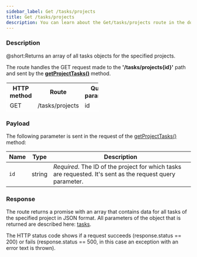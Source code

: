 ```yaml
---
sidebar_label: Get /tasks/projects
title: Get /tasks/projects
description: You can learn about the Get/tasks/projects route in the documentation of the DHTMLX JavaScript To Do List library. Browse developer guides and API reference, try out code examples and live demos, and download a free 30-day evaluation version of DHTMLX To Do List.
---
```


### Description

@short:Returns an array of all tasks objects for the specified projects.

The route handles the GET request made to the **'/tasks/projects{id}'** path and sent by the [**getProjectTasks()**](api/rest_api/methods/getprojecttasks_method.md) method. 

<table style="border: 1px solid white; border-collapse: collapse; width:50%">
<thead style="border: 1px solid white; border-collapse: collapse;">
<th style="width:25%">HTTP method</th>
<th style="width:25%">Route</th>
<th style="width:25%">Query parameter</th>
</thead>
<tbody style="border: 1px solid white; border-collapse: collapse">
<tr>
<td>GET</td>
<td>/tasks/projects</td>
<td>id</td>
</tr>
</tbody>
</table>


### Payload

The following parameter is sent in the request of the [getProjectTasks()](api/rest_api/methods/getprojecttasks_method.md) method:

| Name       | Type        | Description |
| ----------- | ----------- | ----------- |
| `id`       |  string     | *Required*. The ID of the project for which tasks are requested. It's sent as the request query parameter.|


### Response

The route returns a promise with an array that contains data for all tasks of the specified project in JSON format. 
All parameters of the object that is returned are described here: [tasks]("api/configs/tasks_config").

The HTTP status code shows if a request succeeds (response.status == 200) or fails (response.status == 500, in this case an exception with an error text is thrown).




